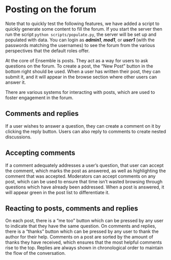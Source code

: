 
# Posting on the forum

Note that to quickly test the following features, we have added a script to
quickly generate some content to fill the forum. If you start the server then
run the script `python scripts/populate.py`, the server will be set up and
populated with data. You can login as ***admin1***, ***mod1***, or ***user1***
(with the passwords matching the usernames) to see the forum from the various
perspectives that the default roles offer.

At the core of Ensemble is posts. They act as a way for users to ask questions
on the forum. To create a post, the “New Post” button in the bottom right
should be used. When a user has written their post, they can submit it, and it
will appear in the browse section where other users can answer it.

There are various systems for interacting with posts, which are used to foster
engagement in the forum.

## Comments and replies

If a user wishes to answer a question, they can create a comment on it by
clicking the reply button. Users can also reply to comments to create nested
discussions.

## Accepting comments

If a comment adequately addresses a user’s question, that user can accept the
comment, which marks the post as answered, as well as highlighting the comment
that was accepted. Moderators can accept comments on any post, which can be
used to ensure that time isn’t wasted browsing through questions which have
already been addressed. When a post is answered, it will appear green in the
post list to differentiate it.

## Reacting to posts, comments and replies

On each post, there is a “me too” button which can be pressed by any user to
indicate that they have the same question. On comments and replies, there is a
“thanks” button which can be pressed by any user to thank the author for their
help. Comments on a post are sorted by the amount of thanks they have
received, which ensures that the most helpful comments rise to the top.
Replies are always shown in chronological order to maintain the flow of the
conversation.

